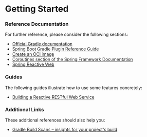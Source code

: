 # Getting Started

### Reference Documentation
For further reference, please consider the following sections:

* [Official Gradle documentation](https://docs.gradle.org)
* [Spring Boot Gradle Plugin Reference Guide](https://docs.spring.io/spring-boot/docs/2.7.2/gradle-plugin/reference/html/)
* [Create an OCI image](https://docs.spring.io/spring-boot/docs/2.7.2/gradle-plugin/reference/html/#build-image)
* [Coroutines section of the Spring Framework Documentation](https://docs.spring.io/spring/docs/5.3.22/spring-framework-reference/languages.html#coroutines)
* [Spring Reactive Web](https://docs.spring.io/spring-boot/docs/2.7.2/reference/htmlsingle/#web.reactive)

### Guides
The following guides illustrate how to use some features concretely:

* [Building a Reactive RESTful Web Service](https://spring.io/guides/gs/reactive-rest-service/)

### Additional Links
These additional references should also help you:

* [Gradle Build Scans – insights for your project's build](https://scans.gradle.com#gradle)

